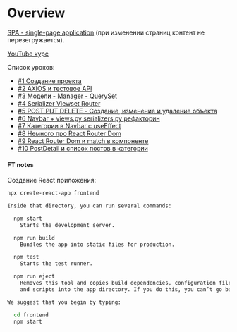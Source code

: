# Overview

[SPA - single-page application](https://en.wikipedia.org/wiki/Single-page_application) (при изменении страниц контент не перезегружается).

[YouTube курс](https://www.youtube.com/playlist?list=PLodoqt_ESP4ubldFsx_1kBrFr3RLNN7I7)

Список уроков:
- [#1 Создание проекта](https://www.youtube.com/watch?v=L2ZT9Y01Lcg&list=PLodoqt_ESP4ubldFsx_1kBrFr3RLNN7I7&index=1)
- [#2 AXIOS и тестовое API](https://www.youtube.com/watch?v=L2ZT9Y01Lcg&list=PLodoqt_ESP4ubldFsx_1kBrFr3RLNN7I7&index=2)
- [#3 Модели - Manager - QuerySet](https://www.youtube.com/watch?v=L2ZT9Y01Lcg&list=PLodoqt_ESP4ubldFsx_1kBrFr3RLNN7I7&index=3)
- [#4 Serializer Viewset Router](https://www.youtube.com/watch?v=L2ZT9Y01Lcg&list=PLodoqt_ESP4ubldFsx_1kBrFr3RLNN7I7&index=4)
- [#5 POST PUT DELETE - Создание, изменение и удаление объекта](https://www.youtube.com/watch?v=L2ZT9Y01Lcg&list=PLodoqt_ESP4ubldFsx_1kBrFr3RLNN7I7&index=5)
- [#6 Navbar + views.py serializers.py рефакторин](https://www.youtube.com/watch?v=L2ZT9Y01Lcg&list=PLodoqt_ESP4ubldFsx_1kBrFr3RLNN7I7&index=6)
- [#7 Категории в Navbar с useEffect](https://www.youtube.com/watch?v=L2ZT9Y01Lcg&list=PLodoqt_ESP4ubldFsx_1kBrFr3RLNN7I7&index=7)
- [#8 Немного про React Router Dom](https://www.youtube.com/watch?v=L2ZT9Y01Lcg&list=PLodoqt_ESP4ubldFsx_1kBrFr3RLNN7I7&index=8)
- [#9 React Router Dom и match в компоненте](https://www.youtube.com/watch?v=L2ZT9Y01Lcg&list=PLodoqt_ESP4ubldFsx_1kBrFr3RLNN7I7&index=9)
- [#10 PostDetail и список постов в категории](https://www.youtube.com/watch?v=L2ZT9Y01Lcg&list=PLodoqt_ESP4ubldFsx_1kBrFr3RLNN7I7&index=10)

#### FT notes
Создание React приложения:
```bash
npx create-react-app frontend
```

```bash
Inside that directory, you can run several commands:

  npm start
    Starts the development server.

  npm run build
    Bundles the app into static files for production.

  npm test
    Starts the test runner.

  npm run eject
    Removes this tool and copies build dependencies, configuration files
    and scripts into the app directory. If you do this, you can’t go back!

We suggest that you begin by typing:

  cd frontend
  npm start
```
